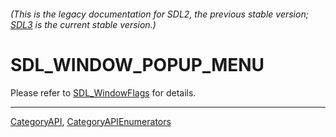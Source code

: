 ###### (This is the legacy documentation for SDL2, the previous stable version; [SDL3](https://wiki.libsdl.org/SDL3/) is the current stable version.)
# SDL_WINDOW_POPUP_MENU

Please refer to [SDL_WindowFlags](SDL_WindowFlags) for details.

----
[CategoryAPI](CategoryAPI), [CategoryAPIEnumerators](CategoryAPIEnumerators)


